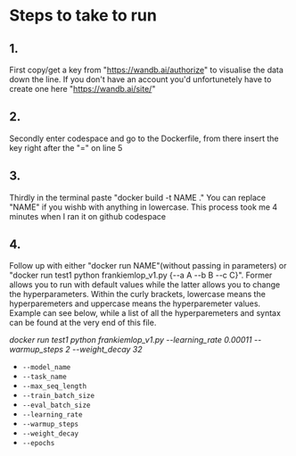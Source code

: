 # Steps to take to run
## 1.
First copy/get a key from "https://wandb.ai/authorize" to visualise the data down the line. If you don't have an account you'd unfortunetely have to create one here "https://wandb.ai/site/"

## 2.
Secondly enter codespace and go to the Dockerfile, from there insert the key right after the "=" on line 5

## 3.
Thirdly in the terminal paste "docker build -t NAME ." You can replace "NAME" if you wishb with anything in lowercase. This process took me 4 minutes when I ran it on github codespace

## 4.
Follow up with either "docker run NAME"(without passing in parameters) or "docker run test1 python frankiemlop_v1.py {--a A --b B --c C}". Former allows you to run with default values while the latter allows you to change the hyperparameters. Within the curly brackets, lowercase means the hyperparemeters and uppercase means the hyperparemeter values. Example can see below, while a list of all the hyperparemeters and syntax can be found at the very end of this file.

*docker run test1 python frankiemlop_v1.py --learning_rate 0.00011 --warmup_steps 2 --weight_decay 32*


- `--model_name`
- `--task_name`
- `--max_seq_length`
- `--train_batch_size`
- `--eval_batch_size`
- `--learning_rate`
- `--warmup_steps`
- `--weight_decay`
- `--epochs`
